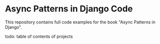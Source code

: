 # Async Patterns in Django Code

This repository contains full code examples for the book "Async Patterns in Django".

todo: table of contents of projects
